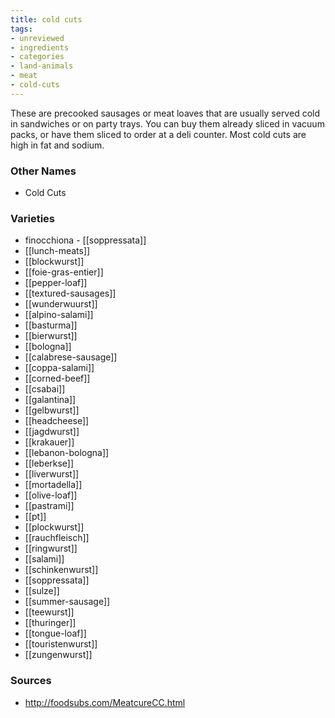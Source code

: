 ```yaml
---
title: cold cuts
tags:
- unreviewed
- ingredients
- categories
- land-animals
- meat
- cold-cuts
---
```

These are precooked sausages or meat loaves that are usually served cold in sandwiches or on party trays. You can buy them already sliced in vacuum packs, or have them sliced to order at a deli counter. Most cold cuts are high in fat and sodium.

### Other Names

* Cold Cuts

### Varieties

* finocchiona - [[soppressata]]
* [[lunch-meats]]
* [[blockwurst]]
* [[foie-gras-entier]]
* [[pepper-loaf]]
* [[textured-sausages]]
* [[wunderwuurst]]
* [[alpino-salami]]
* [[basturma]]
* [[bierwurst]]
* [[bologna]]
* [[calabrese-sausage]]
* [[coppa-salami]]
* [[corned-beef]]
* [[csabai]]
* [[galantina]]
* [[gelbwurst]]
* [[headcheese]]
* [[jagdwurst]]
* [[krakauer]]
* [[lebanon-bologna]]
* [[leberkse]]
* [[liverwurst]]
* [[mortadella]]
* [[olive-loaf]]
* [[pastrami]]
* [[pt]]
* [[plockwurst]]
* [[rauchfleisch]]
* [[ringwurst]]
* [[salami]]
* [[schinkenwurst]]
* [[soppressata]]
* [[sulze]]
* [[summer-sausage]]
* [[teewurst]]
* [[thuringer]]
* [[tongue-loaf]]
* [[touristenwurst]]
* [[zungenwurst]]

### Sources
* http://foodsubs.com/MeatcureCC.html

